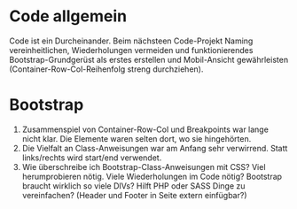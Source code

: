 # Code allgemein

Code ist ein Durcheinander. Beim nächsteen Code-Projekt Naming vereinheitlichen, Wiederholungen vermeiden und funktionierendes Bootstrap-Grundgerüst als erstes erstellen und Mobil-Ansicht gewährleisten (Container-Row-Col-Reihenfolg streng durchziehen).

# Bootstrap
1. Zusammenspiel von Container-Row-Col und Breakpoints war lange nicht klar. Die Elemente waren selten dort, wo sie hingehörten.
2. Die Vielfalt an Class-Anweisungen war am Anfang sehr verwirrend. Statt links/rechts wird start/end verwendet.
2. Wie überschreibe ich Bootstrap-Class-Anweisungen mit CSS? Viel herumprobieren nötig.
Viele Wiederholungen im Code nötig? Bootstrap braucht wirklich so viele DIVs? Hilft PHP oder SASS Dinge zu vereinfachen? (Header und Footer in Seite extern einfügbar?)
